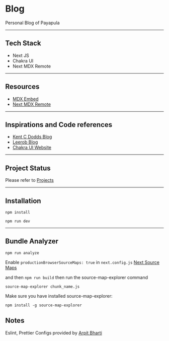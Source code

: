 # Blog

Personal Blog of Payapula

---

## Tech Stack

-   Next JS
-   Chakra UI
-   Next MDX Remote

---

## Resources

-   [MDX Embed](https://www.mdx-embed.com/?path=/docs/mdx-embed--page)
-   [Next MDX Remote](https://github.com/hashicorp/next-mdx-remote)

---

## Inspirations and Code references

-   [Kent C Dodds Blog](https://github.com/kentcdodds/kentcdodds.com)
-   [Leerob Blog](https://github.com/leerob/leerob.io)
-   [Chakra UI Website](https://github.com/chakra-ui/chakra-ui)

---

## Project Status

Please refer to [Projects](https://github.com/payapula/blog/projects)

---

## Installation

`npm install`

`npm run dev`

---

## Bundle Analyzer

`npm run analyze`

Enable `productionBrowserSourceMaps: true` in `next.config.js`
[Next Source Maps](https://nextjs.org/docs/advanced-features/source-maps)

and then `npm run build` then run the source-map-explorer command

`source-map-explorer chunk_name.js`

Make sure you have installed source-map-explorer:

`npm install -g source-map-explorer`

## Notes

Eslint, Prettier Configs provided by [Arpit Bharti](https://dev.to/onygami/eslint-and-prettier-for-react-apps-bonus-next-js-and-typescript-3e46)
